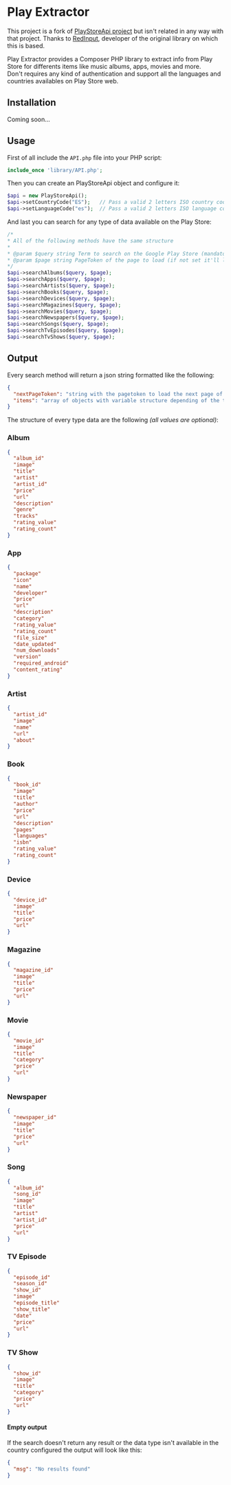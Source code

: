 # Play Extractor
This project is a fork of [PlayStoreApi project][1] but isn't related in any way with that project. Thanks to [RedInput][2], developer of the original library on which this is based.

Play Extractor provides a Composer PHP library to extract info from Play Store for differents items like music albums, apps, movies and more.  
Don't requires any kind of authentication and support all the languages and countries availables on Play Store web.

## Installation
Coming soon...

## Usage
First of all include the `API.php` file into your PHP script:

```php
include_once 'library/API.php';
```

Then you can create an PlayStoreApi object and configure it:

```php
$api = new PlayStoreApi();
$api->setCountryCode("ES");   // Pass a valid 2 letters ISO country code (ISO 3166 alpha-2) (default: "US")
$api->setLanguageCode("es");  // Pass a valid 2 letters ISO language code (ISO 639-1) (default: "en")
```

And last you can search for any type of data available on the Play Store:

```php
/*
* All of the following methods have the same structure
*
* @param $query string Term to search on the Google Play Store (mandatory)
* @param $page string PageToken of the page to load (if not set it'll load the first) (optional)
*/
$api->searchAlbums($query, $page);
$api->searchApps($query, $page);
$api->searchArtists($query, $page);
$api->searchBooks($query, $page);
$api->searchDevices($query, $page);
$api->searchMagazines($query, $page);
$api->searchMovies($query, $page);
$api->searchNewspapers($query, $page);
$api->searchSongs($query, $page);
$api->searchTvEpisodes($query, $page);
$api->searchTvShows($query, $page);
```

## Output
Every search method will return a json string formatted like the following:

```json
{
  "nextPageToken": "string with the pagetoken to load the next page of results",
  "items": "array of objects with variable structure depending of the type of the data searched"
}
```

The structure of every type data are the following _(all values are optional)_:

### Album

```json
{
  "album_id"
  "image"
  "title"
  "artist"
  "artist_id"
  "price"
  "url"
  "description"
  "genre"
  "tracks"
  "rating_value"
  "rating_count"
}
```

### App

```json
{
  "package"
  "icon"
  "name"
  "developer"
  "price"
  "url"
  "description"
  "category"
  "rating_value"
  "rating_count"
  "file_size"
  "date_updated"
  "num_downloads"
  "version"
  "required_android"
  "content_rating"
}
```

### Artist

```json
{
  "artist_id"
  "image"
  "name"
  "url"
  "about"
}
```

### Book

```json
{
  "book_id"
  "image"
  "title"
  "author"
  "price"
  "url"
  "description"
  "pages"
  "languages"
  "isbn"
  "rating_value"
  "rating_count"
}
```

### Device

```json
{
  "device_id"
  "image"
  "title"
  "price"
  "url"
}
```

### Magazine

```json
{
  "magazine_id"
  "image"
  "title"
  "price"
  "url"
}
```

### Movie

```json
{
  "movie_id"
  "image"
  "title"
  "category"
  "price"
  "url"
}
```

### Newspaper

```json
{
  "newspaper_id"
  "image"
  "title"
  "price"
  "url"
}
```

### Song

```json
{
  "album_id"
  "song_id"
  "image"
  "title"
  "artist"
  "artist_id"
  "price"
  "url"
}
```

### TV Episode

```json
{
  "episode_id"
  "season_id"
  "show_id"
  "image"
  "episode_title"
  "show_title"
  "date"
  "price"
  "url"
}
```

### TV Show

```json
{
  "show_id"
  "image"
  "title"
  "category"
  "price"
  "url"
}
```

#### Empty output
If the search doesn't return any result or the data type isn't available in the country configured the output will look like this:

```json
{
  "msg": "No results found"
}
```

[1]: https://github.com/RedInput/PlayStoreApi
[2]: https://github.com/RedInput